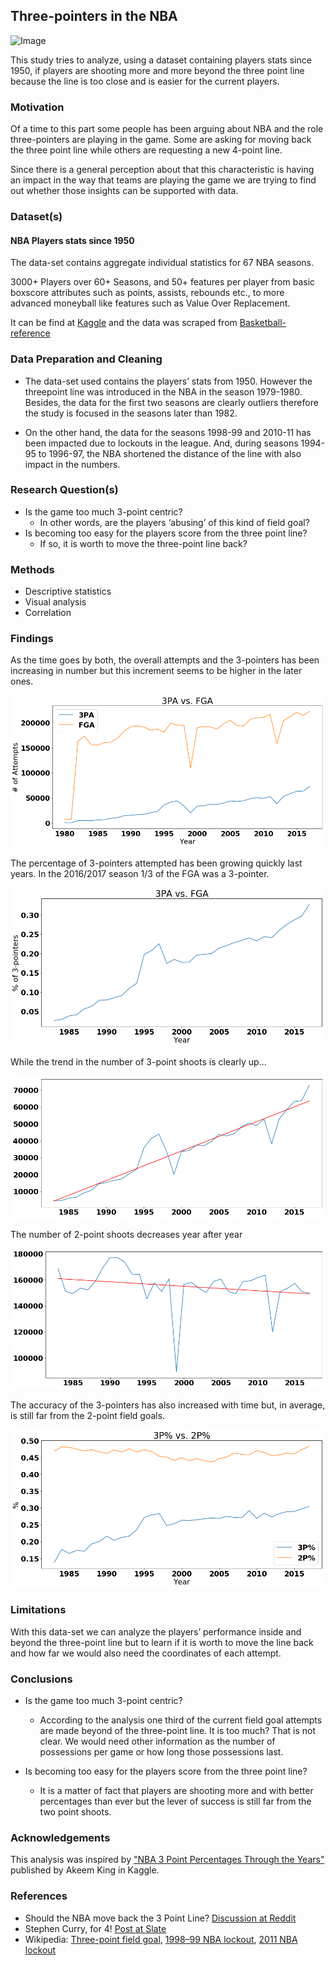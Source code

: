 ## Three-pointers in the NBA 

![Image](https://expo.advance.net/img/10bbbddc34/width960/c4d_3pointline.jpeg)

This study tries to analyze, using a dataset containing players stats since 1950, if players are shooting more and more beyond the three point line because the line is too close and is easier for the current players. 

### Motivation

Of a time to this part some people has been arguing about NBA and the role three-pointers are playing in the game. Some are asking for moving back the three point line while others are requesting a new 4-point line.

Since there is a general perception about that this characteristic is having an impact in the way that teams are playing the game we are trying to find out whether those insights can be supported with data. 

### Dataset(s)

#### NBA Players stats since 1950

The data-set contains aggregate individual statistics for 67 NBA seasons.

3000+ Players over 60+ Seasons, and 50+ features per player from basic boxscore attributes such as points, assists, rebounds etc., to more advanced moneyball like features such as Value Over Replacement.

It can be find at [Kaggle](https://www.kaggle.com/drgilermo/nba-players-stats) and the data was scraped from [Basketball-reference](http://www.basketball-reference.com/)

### Data Preparation and Cleaning
* The data-set used contains the players’ stats from 1950. However the threepoint line was introduced in the NBA in the season 1979-1980. Besides, the data for the first two seasons are clearly outliers therefore the study is focused in the seasons later than 1982.

* On the other hand, the data for the seasons 1998-99 and 2010-11 has been impacted due to lockouts in the league. And, during seasons 1994-95 to 1996-97, the NBA shortened the distance of the line with also impact in the numbers. 

### Research Question(s)
* Is the game too much 3-point centric?
  * In other words, are the players ‘abusing’ of this kind of field goal?
* Is becoming too easy for the players score from the three point line?
  * If so, it is worth to move the three-point line back? 
  
### Methods
* Descriptive statistics
* Visual analysis
* Correlation 

### Findings
As the time goes by both, the overall attempts and the 3-pointers has been increasing in number but this increment seems to be higher in the later ones. 

![Image](https://raw.githubusercontent.com/mnaveiro/nba3pointers/master/img/1.png)


The percentage of 3-pointers attempted has been growing quickly last years. In the 2016/2017 season 1/3 of the FGA was a 3-pointer. 

![Image](https://raw.githubusercontent.com/mnaveiro/nba3pointers/master/img/2.png)


While the trend in the number of 3-point shoots is clearly up…

![Image](https://raw.githubusercontent.com/mnaveiro/nba3pointers/master/img/3.png)


The number of 2-point shoots decreases year after year 

![Image](https://raw.githubusercontent.com/mnaveiro/nba3pointers/master/img/4.png)


The accuracy of the 3-pointers has also increased with time but, in average, is still far from the 2-point field goals.

![Image](https://raw.githubusercontent.com/mnaveiro/nba3pointers/master/img/5.png)

### Limitations
With this data-set we can analyze the players’ performance inside and beyond the three-point line but to learn if it is worth to move the line back and how far we would also need the coordinates of each attempt. 

### Conclusions
* Is the game too much 3-point centric?
  * According to the analysis one third of the current field goal attempts are made beyond of the three-point line. It is too much? That is not clear. We would need other information as the number of possessions per game or how long those possessions last.

* Is becoming too easy for the players score from the three point line?
  * It is a matter of fact that players are shooting more and with better percentages than ever but the lever of success is still far from the two point shoots. 

### Acknowledgements
This analysis was inspired by ["NBA 3 Point Percentages Through the Years"](https://www.kaggle.com/akeemtlking/nba-3-point-percentages-through-the-years) published by Akeem King in Kaggle. 

### References
* Should the NBA move back the 3 Point Line? [Discussion at Reddit](https://www.reddit.com/r/nba/comments/5wkbke/discussion_should_the_nba_move_back_the_3_point/)
* Stephen Curry, for 4! [Post at Slate](http://www.slate.com/articles/sports/sports_nut/2016/06/the_4_point_line_could_be_coming_to_the_nba_here_s_where_to_put_it.html)
* Wikipedia: [Three-point field goal](https://en.wikipedia.org/wiki/Three-point_field_goal), [1998–99 NBA lockout](https://en.wikipedia.org/wiki/1998%E2%80%9399_NBA_lockout), [2011 NBA lockout](https://en.wikipedia.org/wiki/2011_NBA_lockout)

